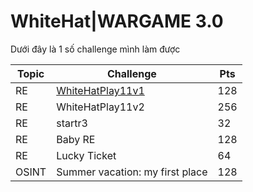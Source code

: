 # WhiteHat|WARGAME 3.0

Dưới đây là 1 số challenge mình làm được

| Topic | Challenge | Pts |
| --- | --- | --- |
| RE | [WhiteHatPlay11v1](/WhiteHatPlay11v1.md)  | 128 | 
| RE | WhiteHatPlay11v2  | 256 |
| RE | startr3  | 32 | 
| RE | Baby RE  | 128 |
| RE | Lucky Ticket | 64 |
| OSINT | Summer vacation: my first place | 128

